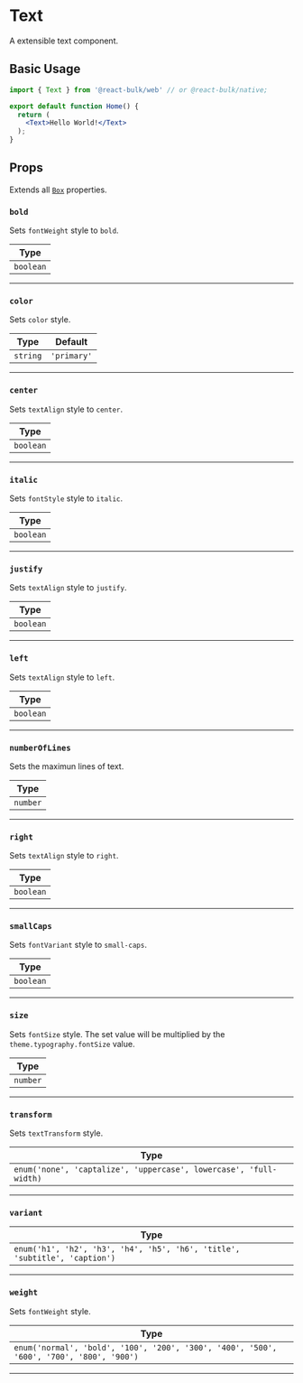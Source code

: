 # Text

A extensible text component.

## Basic Usage

```jsx
import { Text } from '@react-bulk/web' // or @react-bulk/native;

export default function Home() {
  return (
    <Text>Hello World!</Text>
  );
}
```

## Props

Extends all [`Box`](/docs/components/core/box) properties.

### `bold`

Sets `fontWeight` style to `bold`.

| Type      |
|-----------|
| `boolean` |

---

### `color`

Sets `color` style.

| Type     | Default     |
|----------|-------------|
| `string` | `'primary'` |

---

### `center`

Sets `textAlign` style to `center`.

| Type      |
|-----------|
| `boolean` |

---

### `italic`

Sets `fontStyle` style to `italic`.

| Type      |
|-----------|
| `boolean` |

---

### `justify`

Sets `textAlign` style to `justify`.

| Type      |
|-----------|
| `boolean` |

---

### `left`

Sets `textAlign` style to `left`.

| Type      |
|-----------|
| `boolean` |

---

### `numberOfLines`

Sets the maximun lines of text.

| Type     |
|----------|
| `number` |

---

### `right`

Sets `textAlign` style to `right`.

| Type      |
|-----------|
| `boolean` |

---

### `smallCaps`

Sets `fontVariant` style to `small-caps`.

| Type      |
|-----------|
| `boolean` |

---

### `size`

Sets `fontSize` style. The set value will be multiplied by the `theme.typography.fontSize` value.

| Type     |
|----------|
| `number` |

---

### `transform`

Sets `textTransform` style.

| Type                                                              |
|-------------------------------------------------------------------|
| `enum('none', 'captalize', 'uppercase', lowercase', 'full-width)` |

---

### `variant`

| Type                                                                       |
|----------------------------------------------------------------------------|
| `enum('h1', 'h2', 'h3', 'h4', 'h5', 'h6', 'title', 'subtitle', 'caption')` |

---

### `weight`

Sets `fontWeight` style.

| Type                                                                                    |
|-----------------------------------------------------------------------------------------|
| `enum('normal', 'bold', '100', '200', '300', '400', '500', '600', '700', '800', '900')` |

---
